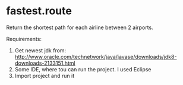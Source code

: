 # fastest.route
Return the shortest path for each airline between 2 airports.

Requirements:
  1. Get newest jdk from: http://www.oracle.com/technetwork/java/javase/downloads/jdk8-downloads-2133151.html
  2. Some IDE, where tou can run the project. I used Eclipse
  3. Import project and run it
